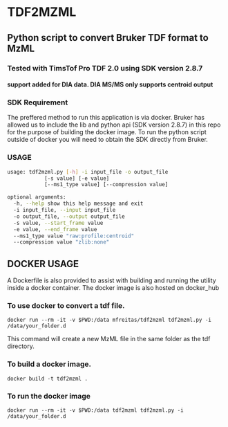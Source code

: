 # TDF2MZML
## Python script to convert Bruker TDF format to MzML

### Tested with TimsTof Pro TDF 2.0 using SDK version 2.8.7
#### support added for DIA data. DIA MS/MS only supports centroid output

### SDK Requirement
The preffered method to run this application is via docker. Bruker has allowed us to include the lib and python api (SDK version 2.8.7) in this repo for the purpose of building the docker image. To run the python script outside of docker you will need to obtain the SDK directly from Bruker.

### USAGE
```bash
usage: tdf2mzml.py [-h] -i input_file -o output_file 
            [-s value] [-e value]
            [--ms1_type value] [--compression value]

optional arguments:
  -h, --help show this help message and exit
  -i input_file, --input input_file
  -o output_file, --output output_file
  -s value, --start_frame value
  -e value, --end_frame value
  --ms1_type value "raw:profile:centroid"
  --compression value "zlib:none"
```

## DOCKER USAGE
A Dockerfile is also provided to assist with building and running the utility inside a docker container.  The docker image is also hosted on docker_hub

### To use docker to convert a tdf file. 

```
docker run --rm -it -v $PWD:/data mfreitas/tdf2mzml tdf2mzml.py -i /data/your_folder.d 
```
This command will create a new MzML file in the same folder as the tdf directory.

### To build a docker image. 
```
docker build -t tdf2mzml .
```

### To run the docker image

```
docker run --rm -it -v $PWD:/data tdf2mzml tdf2mzml.py -i /data/your_folder.d 
```

